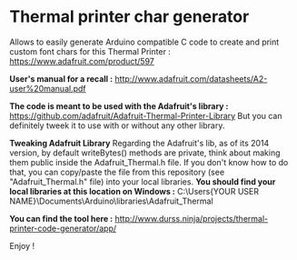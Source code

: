 Thermal printer char generator
==============================

Allows to easily generate Arduino compatible C code to create and print custom font chars for this Thermal Printer :
https://www.adafruit.com/product/597

**User's manual for a recall :**
http://www.adafruit.com/datasheets/A2-user%20manual.pdf

**The code is meant to be used with the Adafruit's library :**
https://github.com/adafruit/Adafruit-Thermal-Printer-Library
But you can definitely tweek it to use with or without any other library.

**Tweaking Adafruit Library**
Regarding the Adafruit's lib, as of its 2014 version, by default writeBytes() methods are private, think about making them public inside the Adafruit_Thermal.h file.
If you don't know how to do that, you can copy/paste the file from this repository (see "Adafruit_Thermal.h" file) into your local libraries.
**You should find your local libraries at this location on Windows :**
C:\Users\{YOUR USER NAME}\Documents\Arduino\libraries\Adafruit_Thermal


**You can find the tool here :**
http://www.durss.ninja/projects/thermal-printer-code-generator/app/

Enjoy !
